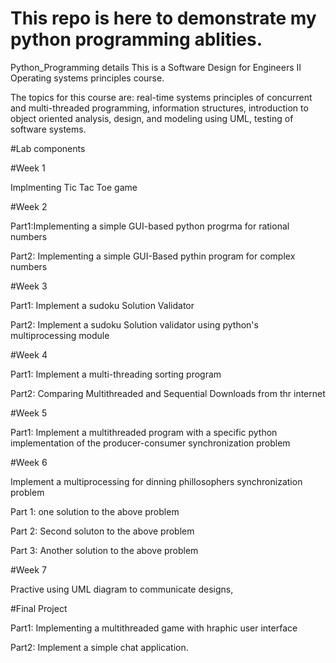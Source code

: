 # This repo is here to demonstrate my python programming ablities.


Python_Programming details
This is a Software Design for Engineers II Operating systems principles course.

The topics for this course are:
real-time systems
principles of concurrent and multi-threaded programming,
information structures,
introduction to object oriented analysis,
design, and modeling using UML,
testing of software systems.

#Lab components

#Week 1

Implmenting Tic Tac Toe game

#Week 2

Part1:Implementing a simple GUI-based python progrma for rational numbers

Part2: Implementing a simple GUI-Based pythin program for complex numbers

#Week 3

Part1: Implement a sudoku Solution Validator

Part2: Implement a sudoku Solution validator using python's multiprocessing module

#Week 4

Part1: Implement a multi-threading sorting program

Part2: Comparing Multithreaded and Sequential Downloads from thr internet

#Week 5

Part1: Implement a multithreaded program with a specific python implementation of the producer-consumer synchronization problem

#Week 6

Implement a multiprocessing for dinning phillosophers synchronization problem

Part 1: one solution to the above problem

Part 2: Second soluton to the above problem

Part 3: Another solution to the above problem

#Week 7

Practive using UML diagram to communicate designs,

#Final Project

Part1: Implementing a multithreaded game with hraphic user interface

Part2: Implement a simple chat application. 
